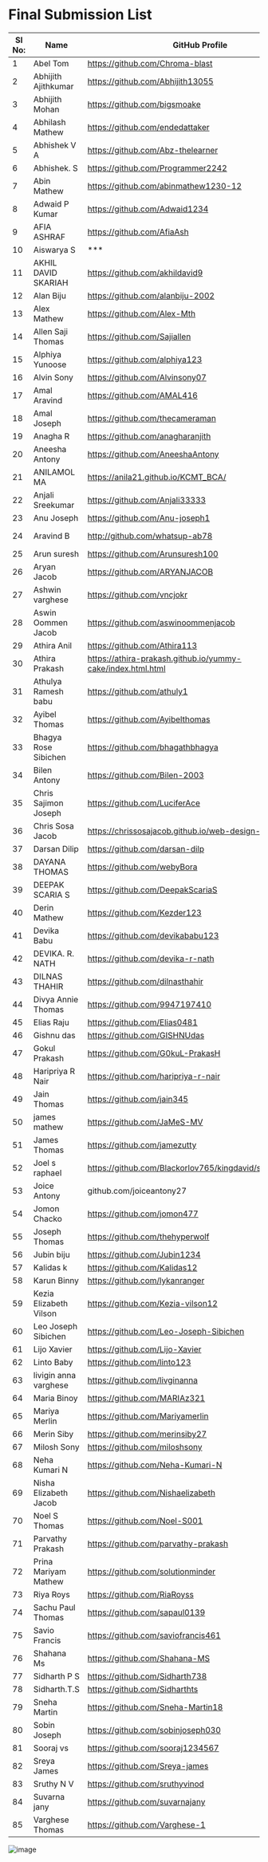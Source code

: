 # Final Submission List

| SI No: | Name | GitHub Profile | GitHub Repo Link | Demo Link |
| --- | --- | --- | --- | --- |
1 | Abel Tom | https://github.com/Chroma-blast | https://github.com/Chroma-blast?tab=repositories | https://chroma-blast.github.io/TAXICAR/ | 
2 | Abhijith Ajithkumar | https://github.com/Abhijith13055 | https://github.com/Abhijith13055/html-project |  https://projects-abhijithvercel.vercel.app/ | 
3 | Abhijith Mohan | https://github.com/bigsmoake | https://github.com/bigsmoake/project1 | https://bigsmoake.github.io/project1/ | 
4 | Abhilash Mathew | https://github.com/endedattaker | https://github.com/endedattaker/myseries | https://endedattaker.github.io/myseries/ | 
5 | Abhishek V A | https://github.com/Abz-thelearner | https://github.com/Abz-thelearner/hi.git | https://abz-thelearner.github.io/hi/ | 
6 | Abhishek. S | https://github.com/Programmer2242 | https://github.com/Programmer2242/webdesigning | https://programmer2242.github.io/webdesigning/ | 
7 | Abin Mathew | https://github.com/abinmathew1230-12 | https://abinmathew1230-12.github.io/footloose2 | https://abinmathew1230-12.github.io/footloose2/index.html | 
8 | Adwaid P Kumar | https://github.com/Adwaid1234 | https://github.com/Adwaid1234?tab=repositories | https://adwaid1234.github.io/bootcamp/ | 
9 | AFIA ASHRAF | https://github.com/AfiaAsh | https://github.com/AfiaAsh/LOREMIPSUM.git | https://afiaash.github.io/LOREMIPSUM/ | 
10 | Aiswarya S | *** | *** | http://gourmetcatering.000webhostapp.com/ | 
11 | AKHIL DAVID SKARIAH | https://github.com/akhildavid9 | https://github.com/akhildavid9/Akhil-website | https://akhilweb-akhil47.vercel.app/ | 
12 | Alan Biju | https://github.com/alanbiju-2002 | https://github.com/alanbiju-2002/webdesigning | https://alanbiju-2002.github.io/webdesigning/ | 
13 | Alex Mathew | https://github.com/Alex-Mth | https://github.com/Alex-Mth/project-html/tree/main | https://webpage-alex-mth.vercel.app/ | 
14 | Allen Saji Thomas | https://github.com/Sajiallen | https://github.com/Sajiallen?tab=repositories | https://sajiallen.github.io/Allen/ | 
15 | Alphiya Yunoose  | https://github.com/alphiya123 | https://github.com/alphiya123?tab=repositories | https://alphiya123.github.io/wdbootcamp/ | 
16 | Alvin Sony | https://github.com/Alvinsony07 | https://github.com/Alvinsony07?tab=repositories | https://alvinsony07.github.io/bootcamp/ | 
17 | Amal Aravind | https://github.com/AMAL416 | https://github.com/AMAL416/bootcamp | https://amal416.github.io/bootcamp/ | 
18 | Amal Joseph | https://github.com/thecameraman | https://github.com/thecameraman/not-tv-time | https://thecameraman.github.io/not-tv-time/ | 
19 | Anagha R | https://github.com/anagharanjith | https://github.com/anagharanjith/wdbootcamp | https://anagharanjith.github.io/wdbootcamp/ | 
20 | Aneesha Antony  | https://github.com/AneeshaAntony | https://github.com/AneeshaAntony/bootcamp | https://aneeshaantony.github.io/bootcamp/ | 
21 | ANILAMOL MA | https://anila21.github.io/KCMT_BCA/ | https://anila21.github.io/KCMT_BCA/ | https://anila21.github.io/KCMT_BCA/ | 
22 | Anjali Sreekumar  | https://github.com/Anjali33333 | https://github.com/Anjali33333/First_try | https://anjali33333.github.io/First_try/ | 
23 | Anu Joseph | https://github.com/Anu-joseph1 | https://github.com/Anu-joseph1/bootcamp | https://anu-joseph1.github.io/bootcamp/ | 
24 | Aravind B | http://github.com/whatsup-ab78 | https://whatsup-ab78.github.io/assignmntbootcamp/assnment | https://whatsup-ab78.github.io/assignmntbootcamp/assnment.html | 
25 | Arun suresh | https://github.com/Arunsuresh100 | https://github.com/Arunsuresh100/project | https://arunsuresh100.github.io/project/ | 
26 | Aryan Jacob  | https://github.com/ARYANJACOB | https://github.com/ARYANJACOB/project | https://aryanjacob.github.io/project/ | 
27 | Ashwin varghese | https://github.com/vncjokr | https://github.com/vncjokr/wdbcprioject | https://vncjokr.github.io/wdbcprioject/ | 
28 | Aswin Oommen Jacob | https://github.com/aswinoommenjacob | https://github.com/aswinoommenjacob?tab=repositories | https://aswinoommenjacob.github.io/my-codes/ | 
29 | Athira Anil  | https://github.com/Athira113 | https://github.com/Athira113/webdesining | https://athira113.github.io/webdesining/ | 
30 | Athira Prakash | https://athira-prakash.github.io/yummy-cake/index.html.html | https://athira-prakash.github.io/yummy-cake/index.html.html | https://athira-prakash.github.io/yummy-cake/index.html.html | 
31 | Athulya Ramesh babu | https://github.com/athuly1 | https://github.com/athuly1/htmlproject | https://athuly1.github.io/htmlproject/ | 
32 | Ayibel Thomas | https://github.com/Ayibelthomas | https://github.com/Ayibelthomas/bootcamp | https://ayibelthomas.github.io/bootcamp/ | 
33 | Bhagya Rose Sibichen | https://github.com/bhagathbhagya | https://github.com/bhagathbhagya/first-_page | https://bhagathbhagya.github.io/first-_page/ | 
34 | Bilen Antony | https://github.com/Bilen-2003 | https://github.com/Bilen-2003/fs | https://bilen-2003.github.io/fs/ | 
35 | Chris Sajimon Joseph | https://github.com/LuciferAce | https://github.com/LuciferAce/webdesing-bootcamp | https://luciferace.github.io/webdesing-bootcamp/ | 
36 | Chris Sosa Jacob | https://chrissosajacob.github.io/web-design-flowershop/ | https://chrissosajacob.github.io/web-design-flowershop/ | https://chrissosajacob.github.io/web-design-flowershop/ | 
37 | Darsan Dilip | https://github.com/darsan-dilp | https://github.com/darsan-dilip/BStr-Project | https://darsan-dilip.github.io/BStr-Project/ | 
38 | DAYANA THOMAS | https://github.com/webyBora | https://github.com/webyBora/wdbootcamp | https://webybora.github.io/wdbootcamp/ | 
39 | DEEPAK SCARIA S | https://github.com/DeepakScariaS | https://github.com/DeepakScariaS/bootcamp | https://deepakscarias.github.io/bootcamp/ | 
40 | Derin Mathew | https://github.com/Kezder123 | https://github.com/Kezder123/html-code | https://kezder123.github.io/html-code/#contact | 
41 | Devika Babu | https://github.com/devikababu123 | https://github.com/devikababu123/wdbootcamp | https://devikababu123.github.io/wdbootcamp/ | 
42 | DEVIKA. R. NATH  | https://github.com/devika-r-nath | https://github.com/devika-r-nath/wdbootcamp | https://devika-r-nath.github.io/wdbootcamp/ | 
43 | DILNAS THAHIR | https://github.com/dilnasthahir | https://github.com/dilnasthahir/boot-camp- | https://dilnasthahir.github.io/boot-camp-/ | 
44 | Divya Annie Thomas | https://github.com/9947197410 | https://github.com/9947197410/bootcamp | https://9947197410.github.io/bootcamp/ | 
45 | Elias Raju | https://github.com/Elias0481 | https://github.com/Elias0481/bootcamp- | https://elias0481.github.io/bootcamp-/ | 
46 | Gishnu das | https://github.com/GISHNUdas | https://github.com/GISHNUdas/project- | https://gishnudas.github.io/project-/ | 
47 | Gokul Prakash | https://github.com/G0kuL-PrakasH | https://github.com/G0kuL-PrakasH/bootcamp | https://g0kul-prakash.github.io/bootcamp/ | 
48 | Haripriya R Nair | https://github.com/haripriya-r-nair | https://github.com/haripriya-r-nair/wdbootcamp | https://haripriya-r-nair.github.io/wdbootcamp/ | 
49 | Jain Thomas | https://github.com/jain345 | https://github.com/jain345/Sports-Store.git | https://jain345.github.io/Sports-Store/ | 
50 | james mathew | https://github.com/JaMeS-MV | https://github.com/JaMeS-MV/webdesign | https://james-mv.github.io/webdesign/ | 
51 | James Thomas | https://github.com/jamezutty | https://github.com/jamezutty/wdbootcamp | https://jamezutty.github.io/wdbootcamp/ | 
52 | Joel s raphael | https://github.com/Blackorlov765/kingdavid/settings/pages | https://github.com/Blackorlov765/kingdavid/settings/pages | https://blackorlov765.github.io/kingdavid/ | 
53 | Joice Antony | github.com/joiceantony27 | https://github.com/joiceantony27/html-project | https://joiceantony27.github.io/html-project/ | 
54 | Jomon Chacko | https://github.com/jomon477 | https://github.com/jomon477/project-invous-html | https://project-invous-jomon477.vercel.app/ | 
55 | Joseph Thomas | https://github.com/thehyperwolf | https://github.com/thehyperwolf/webdevelop_bootcamp | https://thehyperwolf.github.io/webdevelop_bootcamp/ | 
56 | Jubin biju | https://github.com/Jubin1234 | https://github.com/Jubin1234/htmlcode | https://webpag-jubinbiju007-gmailcom.vercel.app/ | 
57 | Kalidas k | https://github.com/Kalidas12 | https://github.com/Kalidas12/wwe | https://kalidas12.github.io/wwe/ | 
58 | Karun Binny | https://github.com/lykanranger | https://github.com/lykanranger/my_1st_wd | https://lykanranger.github.io/my_1st_wd/ | 
59 | Kezia Elizabeth Vilson | https://github.com/Kezia-vilson12 | https://github.com/Kezia-vilson12/html-project | https://kezia-vilson12.github.io/html-project/ | 
60 | Leo Joseph Sibichen | https://github.com/Leo-Joseph-Sibichen | https://github.com/Leo-Joseph-Sibichen/boot-camp | https://leo-joseph-sibichen.github.io/boot-camp/ | 
61 | Lijo Xavier | https://github.com/Lijo-Xavier | https://github.com/Lijo-Xavier/The-Cafe | https://lijo-xavier.github.io/The-Cafe/ | 
62 | Linto Baby | https://github.com/linto123 | https://github.com/linto123/cr7-123 | https://linto123.github.io/cr7-123/ | 
63 | livigin anna varghese | https://github.com/livginanna | https://github.com/livginanna/wd-bootcamp | https://livginanna.github.io/wd-bootcamp/ | 
64 | Maria Binoy | https://github.com/MARIAz321 | https://github.com/MARIAz321/webdesingingbootcamp | https://mariaz321.github.io/webdesingingbootcamp/ | 
65 | Mariya Merlin | https://github.com/Mariyamerlin | https://github.com/Mariyamerlin/my_school | https://mariyamerlin.github.io/my_school/ | 
66 | Merin Siby | https://github.com/merinsiby27 | https://github.com/merinsiby27/first_try | https://merinsiby27.github.io/first_try/ | 
67 | Milosh Sony | https://github.com/miloshsony | https://miloshsony.github.io/wdbootcamp/ | https://miloshsony.github.io/wdbootcamp/ | 
68 | Neha Kumari N | https://github.com/Neha-Kumari-N | https://github.com/Neha-Kumari-N/bootcamp | https://neha-kumari-n.github.io/bootcamp/ | 
69 | Nisha Elizabeth Jacob | https://github.com/Nishaelizabeth | https://github.com/Nishaelizabeth/project-bootcamp | https://nishaelizabeth.github.io/project-bootcamp/ | 
70 | Noel S Thomas | https://github.com/Noel-S001 | https://github.com/Noel-S001/website | https://web-noelsthomas123-gmailcom.vercel.app/ | 
71 | Parvathy Prakash | https://github.com/parvathy-prakash | https://github.com/parvathy-prakash/wdbootcamp | https://parvathy-prakash.github.io/wdbootcamp/ | 
72 | Prina Mariyam Mathew | https://github.com/solutionminder | https://github.com/solutionminder/assignment.git | https//solutionminder.github.io/assignment/readme.md | 
73 | Riya Roys | https://github.com/RiaRoyss | https://github.com/RiaRoyss/webdesign-bootcamp | https://riaroyss.github.io/webdesign-bootcamp/ | 
74 | Sachu Paul Thomas | https://github.com/sapaul0139 | https://github.com/sapaul0139/wboot.v2 | https://sapaul0139.github.io/wboot.v2/ | 
75 | Savio Francis | https://github.com/saviofrancis461 | https://github.com/saviofrancis461/bootcamp | https://saviofrancis461.github.io/bootcamp/ | 
76 | Shahana Ms  | https://github.com/Shahana-MS | https://github.com/Shahana-MS/bootcamp | https://shahana-ms.github.io/bootcamp/ | 
77 | Sidharth P S | https://github.com/Sidharth738 | https://github.com/Sidharth738/bootcamp | https://sidharth738.github.io/bootcamp/ | 
78 | Sidharth.T.S | https://github.com/Sidharthts | https://github.com/Sidharthts/bootcamp | https://sidharthts.github.io/bootcamp/ | 
79 | Sneha Martin | https://github.com/Sneha-Martin18 | https://github.com/Sneha-Martin18/Travel-Agency- | https://webs-snehamartin.vercel.app/ | 
80 | Sobin Joseph | https://github.com/sobinjoseph030 | https://github.com/sobinjoseph030/htmlproject | https://sobinjoseph030.github.io/htmlproject/ | 
81 | Sooraj vs | https://github.com/sooraj1234567 | https://github.com/sooraj1234567/virat | https://sooraj1234567.github.io/virat/ | 
82 | Sreya James | https://github.com/Sreya-james | https://github.com/Sreya-james/bootcamp | https://sreya-james.github.io/bootcamp/ | 
83 | Sruthy N V | https://github.com/sruthyvinod | https://github.com/sruthyvinod/wd-bootcamp | https://sruthyvinod.github.io/wd-bootcamp/ | 
84 | Suvarna jany | https://github.com/suvarnajany | https://github.com/suvarnajany/wdbootcamp | https://suvarnajany.github.io/wdbootcamp/ | 
85 | Varghese Thomas | https://github.com/Varghese-1 | https://github.com/Varghese-1/car-heaven | https://varghese-1.github.io/car-heaven/ | 
![image](https://user-images.githubusercontent.com/44474792/148424830-723639d1-3c7e-411d-b42d-f9f0b793af45.png)


